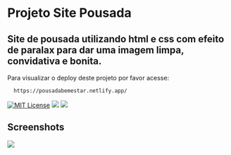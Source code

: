 # Projeto Site Pousada

## Site de pousada utilizando html e css com efeito de paralax para dar uma imagem limpa, convidativa e bonita.

Para visualizar o deploy deste projeto por favor acesse: 
```bash
  https://pousadabemestar.netlify.app/
```



[![MIT License](https://img.shields.io/badge/License-MIT-green.svg)](https://choosealicense.com/licenses/mit/)
![](https://img.shields.io/badge/HTML_-%237E1600)
![](https://img.shields.io/badge/CSS_-%2306879B)

## Screenshots

![](https://i.imgur.com/Mi03lvw.png)